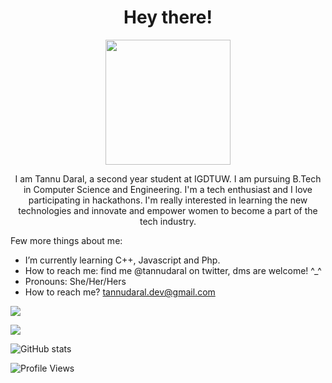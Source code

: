 <h1 align=center> Hey there! </h1>
<p align="center">
<img src="https://user-images.githubusercontent.com/70472388/137866328-fe2828b5-ec09-4260-a87f-b265dcdd64ac.png" width="200" height="200"/>
</p>

<p align=center>I am Tannu Daral, a second year student at IGDTUW. I am pursuing B.Tech in Computer Science and Engineering. I'm a tech enthusiast and I love participating in hackathons. I'm really interested in learning the new technologies and innovate and empower women to become a part of the tech industry.</p>

Few more things about me: 

- I’m currently learning C++, Javascript and Php.
- How to reach me: find me @tannudaral on twitter, dms are welcome! ^_^
- Pronouns: She/Her/Hers
- How to reach me? tannudaral.dev@gmail.com

![](https://img.shields.io/badge/OS-Windows|Linux-informational?style=&logo=<LOGO_NAME>&logoColor=white&color=000000)

![](https://img.shields.io/badge/Languages-C/C++|HTML5|CSS3|Javascript|Dart-informational?style=&logo=code&logoColor=white&color=000000)

![GitHub stats](https://github-readme-stats.vercel.app/api?username=tannudaral&hide=stars&count_private=true&show_icons=true&theme=cobalt)

![Profile Views](https://komarev.com/ghpvc/?username=tannudaral&color=000000)
